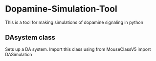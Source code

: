 # Dopamine-Simulation-Tool
This is a tool for making simulations of dopamine signaling in python

## DAsystem class
Sets up a DA system. Import this class using 
from MouseClassV5 import DASimulation 

